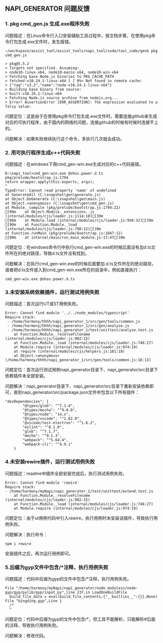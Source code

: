 ## NAPI_GENERATOR 问题反馈

### 1. pkg cmd_gen.js 生成.exe程序失败

问题描述：在Linux命令行入口安装辅助工具过程中，按文档步骤，在使用pkg命令打包生成.exe文件时，发生报错。

	~/workspace/assist_tool/assist_tools/napi_tool/code/tool_code/gen$ pkg cmd_gen.js

	> pkg@5.5.2
	> Targets not specified. Assuming:
	> node10-linux-x64, node10-macos-x64, node10-win-x64
	> Fetching base Node.js binaries to PKG_CACHE_PATH
	> fetched-v10.24.1-linux-x64 [ ] 0%> Not found in remote cache:
	> {"tag":"v3.2","name":"node-v10.24.1-linux-x64"}
	> Building base binary from source:
	> built-v10.24.1-linux-x64
	> Fetching Node.js source archive from nodejs.org...
	> Error! AssertionError [ERR_ASSERTION]: The expression evaluated to a falsy value:

问题定位：这是由于在使用pkg命令打包生成.exe文件时，需要连接github来生成对应的可执行程序，由于国内的网络的问题，连接github的时候有时候时连接不上的。

问题解决：如果失败继续执行这个命令，多执行几次就会成功。



### 2. 用可执行程序生成c++代码失败

问题描述：在windows下用cmd_gen-win.exe生成对应的c++代码报错。

	D:\napi_tool>cmd_gen-win.exe @ohos.power.d.ts                                                                                                                                                                                                pkg/prelude/bootstrap.js:1794                                                                                                                                                                                                                      return wrapper.apply(this.exports, args);                                                                                                                                                                                                                   ^                                                                                                                                                                                                                                                                                                                                                                                                                                                                    TypeError: Cannot read property 'name' of undefined                                                                                                                                                                                              at GenerateAll (C:\snapshot\gen\generate.js)                                                                                                                                                                                                 at Object.DoGenerate (C:\snapshot\gen\main.js)                                                                                                                                                                                               at Object.<anonymous> (C:\snapshot\gen\cmd_gen.js)                                                                                                                                                                                           at Module._compile (pkg/prelude/bootstrap.js:1794:22)                                                                                                                                                                                    [90m    at Object.Module._extensions..js (internal/modules/cjs/loader.js:1114:10)[39m                                                                                                                                                      [90m    at Module.load (internal/modules/cjs/loader.js:950:32)[39m                                                                                                                                                                         [90m    at Function.Module._load (internal/modules/cjs/loader.js:790:12)[39m                                                                                                                                                                   at Function.runMain (pkg/prelude/bootstrap.js:1847:12)                                                                                                                                                                                   [90m    at internal/main/run_main_module.js:17:47[39m  

问题定位：在windows命令行中执行cmd_gen-win.exe的时候后面没有加d.ts文件所在的绝对路径，导致d.ts文件没有找到。

问题解决：在执行cmd_gen-win.exe的时候后面要加.d.ts文件所在的绝对路径，或者把d.ts文件放入到cmd_gen-win.exe所在的目录中，例如直接执行：

	cmd_gen-win.exe @ohos.power.d.ts

### 3.未安装系统依赖插件，运行测试用例失败

问题描述：首次运行UT或ST用例失败。

	Error: Cannot find module '../../node_modules/typescript'
	Require stack:
	 - /home/harmony/hhhh/napi_generator_1/src/gen/tools/common.js
	 - /home/harmony/hhhh/napi_generator_1/src/gen/analyze.js
	 - /home/harmony/hhhh/napi_generator_1/test/unittest/analyze.test.js
	    at Function.Module._resolveFilename (internal/modules/cjs/loader.js:902:15)
	    at Function.Module._load (internal/modules/cjs/loader.js:746:27)
	    at Module.require (internal/modules/cjs/loader.js:974:19)
	    at require (internal/modules/cjs/helpers.js:101:18)
	    at Object.<anonymous> (/home/harmony/hhhh/napi_generator_1/src/gen/tools/common.js:16:13)

问题定位：首次运行测试用例napi_generator目录下、napi_generator/src目录下依赖插件未全部安装。

问题解决：napi_generator目录下、napi_generator/src目录下重新安装依赖即可，直到napi_generator/src/package.json文件中包含以下所有插件：

	"devDependencies": {
			"@types/glob": "^7.1.4",
			"@types/mocha": "^9.0.0",
			"@types/node": "14.x",
			"@types/vscode": "^1.62.0",
			"@vscode/test-electron": "^1.6.2",
			"eslint": "^8.1.0",
			"glob": "^7.1.7",
			"mocha": "^9.1.3",
			"webpack": "^5.64.4",
			"webpack-cli": "^4.9.1"
		}

### 4.未安装rewire插件，运行测试用例失败

问题描述：readme中插件全部安装完成后，执行测试用例失败。

	Error: Cannot find module 'rewire'
	Require stack:
	- /home/harmony/myNapi/napi_generator_1/test/unittest/extend.test.js
	    at Function.Module._resolveFilename (internal/modules/cjs/loader.js:902:15)
	    at Function.Module._load (internal/modules/cjs/loader.js:746:27)
	    at Module.require (internal/modules/cjs/loader.js:974:19)

问题定位：由于ut用例代码中引入rewire，执行用例时未安装该插件，导致执行用例失败。

问题解决：执行命令：

	npm i rewire

  安装插件之后，再次运行用例即可。

### 5.后缀为gyp文件中包含/*注释，执行用例失败

问题描述：代码中后缀为gyp的文件中包含/*注释，执行用例失败。

	File "/home/harmony/myNapi/napi_generator/node_moduless/node-gyp/gyp/pylib/gyp/input.py",line 237,in LoadOneBuildFile
	  build_file_data = eval(build_file_contents,{"__builtins__":{}},None)
	File "bingding.gyp",Line 1
	  /*
	  ^

问题定位：代码中后缀为gyp的文件中包含/*，但工具不能解析，只能解析#后面的注释，导致执行用例失败。

问题解决：修改代码。